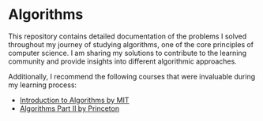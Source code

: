 # Algorithms

This repository contains detailed documentation of the problems I solved throughout my journey of studying algorithms, one of the core principles of computer science. I am sharing my solutions to contribute to the learning community and provide insights into different algorithmic approaches.

Additionally, I recommend the following courses that were invaluable during my learning process:

- [Introduction to Algorithms by MIT](https://ocw.mit.edu/courses/6-006-introduction-to-algorithms-fall-2011/)
- [Algorithms Part II by Princeton](https://www.coursera.org/learn/algorithms-part2/)